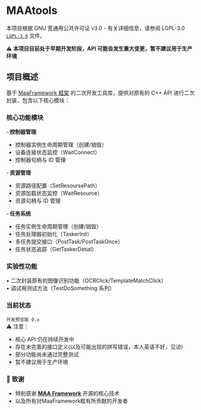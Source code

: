 # MAAtools


本项目根据 GNU 宽通用公共许可证 v3.0 - 有关详细信息，请参阅 LGPL-3.0 
[`LGPL-3.0`](./LICENSE.md) 文件。

⚠️ **本项目目前处于早期开发阶段，API 可能会发生重大变更，暂不建议用于生产环境**

## 项目概述

基于 [MaaFramework 框架](https://github.com/MaaXYZ/MaaFramework) 的二次开发工具库，提供对原有的 C++ API 进行二次封装，包含以下核心模块：

### 核心功能模块
▫ **控制器管理**  
- 控制器实例生命周期管理（创建/销毁）
- 设备连接状态监控（WaitConnect）
- 控制器句柄与 ID 管理

▫ **资源管理**  
- 资源路径配置（SetResoursePath）
- 资源加载状态监控（WaitResource）
- 资源句柄与 ID 管理

▫ **任务系统**  
- 任务实例生命周期管理（创建/销毁）
- 任务处理器初始化（TaskerInit）
- 多任务提交接口（PostTask/PostTaskOnce）
- 任务状态追踪（GetTaskerDetial）

### 实验性功能
▪ 二次封装原有的图像识别功能（OCRClick/TemplateMatchClick）  
▪ 调试用测试方法（TestDoSomething 系列）

### 当前状态
`开发预览版 0.x`  
⚠️ 注意：
- 核心 API 仍在持续开发中
- 存在未完善的接口定义(以及可能出现的拼写错误，本人英语不好，见谅)
- 部分功能尚未通过完整测试
- 暂不建议用于生产环境

### 🙏 致谢
- 特别感谢 [**MAA Framework**](https://github.com/MaaXYZ/MaaFramework) 开源的核心技术
- 以及所有对MaaFramework框有所贡献的开发者
